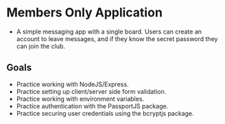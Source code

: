 # Members Only Application
- A simple messaging app with a single board. Users can create an account to leave messages, and if they know the secret password they can join the club.

## Goals
- Practice working with NodeJS/Express.
- Practice setting up client/server side form validation.
- Practice working with environment variables.
- Practice authentication with the PassportJS package.
- Practice securing user credentials using the bcryptjs package.